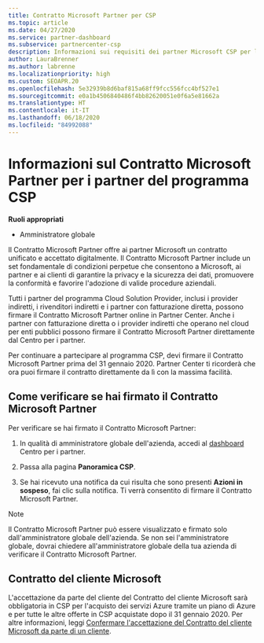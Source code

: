 ```yaml
---
title: Contratto Microsoft Partner per CSP
ms.topic: article
ms.date: 04/27/2020
ms.service: partner-dashboard
ms.subservice: partnercenter-csp
description: Informazioni sui requisiti dei partner Microsoft CSP per la firma e la verifica del Contratto Microsoft Partner unificato e accettato digitalmente.
author: LauraBrenner
ms.author: labrenne
ms.localizationpriority: high
ms.custom: SEOAPR.20
ms.openlocfilehash: 5e32939b8d6baf815a68ff9fcc556fcc4bf527e1
ms.sourcegitcommit: e0a1b4506840486f4bb82620051e0f6a5e81662a
ms.translationtype: HT
ms.contentlocale: it-IT
ms.lasthandoff: 06/18/2020
ms.locfileid: "84992088"
---
```

# <a name="learn-about-the-microsoft-partner-agreement-mpa-for-csp-program-partners"></a>Informazioni sul Contratto Microsoft Partner per i partner del programma CSP

**Ruoli appropriati**

- Amministratore globale

Il Contratto Microsoft Partner offre ai partner Microsoft un contratto unificato e accettato digitalmente. Il Contratto Microsoft Partner include un set fondamentale di condizioni perpetue che consentono a Microsoft, ai partner e ai clienti di garantire la privacy e la sicurezza dei dati, promuovere la conformità e favorire l'adozione di valide procedure aziendali.

Tutti i partner del programma Cloud Solution Provider, inclusi i provider indiretti, i rivenditori indiretti e i partner con fatturazione diretta, possono firmare il Contratto Microsoft Partner online in Partner Center. Anche i partner con fatturazione diretta o i provider indiretti che operano nel cloud per enti pubblici possono firmare il Contratto Microsoft Partner direttamente dal Centro per i partner.

Per continuare a partecipare al programma CSP, devi firmare il Contratto Microsoft Partner prima del 31 gennaio 2020. Partner Center ti ricorderà che ora puoi firmare il contratto direttamente da lì con la massima facilità.

## <a name="how-to-verify-if-i-have-signed-the-mpa"></a>Come verificare se hai firmato il Contratto Microsoft Partner

Per verificare se hai firmato il Contratto Microsoft Partner:

1. In qualità di amministratore globale dell'azienda, accedi al [dashboard](https://partner.microsoft.com/dashboard/home) Centro per i partner.

2. Passa alla pagina **Panoramica CSP**.

3. Se hai ricevuto una notifica da cui risulta che sono presenti **Azioni in sospeso**, fai clic sulla notifica. Ti verrà consentito di firmare il Contratto Microsoft Partner.

>[!NOTE]
>Il Contratto Microsoft Partner può essere visualizzato e firmato solo dall'amministratore globale dell'azienda. Se non sei l'amministratore globale, dovrai chiedere all'amministratore globale della tua azienda di verificare il Contratto Microsoft Partner.

## <a name="microsoft-customer-agreement"></a>Contratto del cliente Microsoft

L'accettazione da parte del cliente del Contratto del cliente Microsoft sarà obbligatoria in CSP per l'acquisto dei servizi Azure tramite un piano di Azure e per tutte le altre offerte in CSP acquistate dopo il 31 gennaio 2020. Per altre informazioni, leggi [Confermare l'accettazione del Contratto del cliente Microsoft da parte di un cliente](confirm-customer-agreement.md).